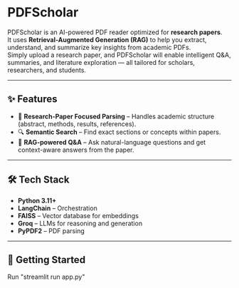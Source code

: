 # PDFScholar

PDFScholar is an AI-powered PDF reader optimized for **research papers**.  
It uses **Retrieval-Augmented Generation (RAG)** to help you extract, understand, and summarize key insights from academic PDFs.  
Simply upload a research paper, and PDFScholar will enable intelligent Q&A, summaries, and literature exploration — all tailored for scholars, researchers, and students.

---

## ✨ Features
- 📄 **Research-Paper Focused Parsing** – Handles academic structure (abstract, methods, results, references).
- 🔍 **Semantic Search** – Find exact sections or concepts within papers.
- 🧠 **RAG-powered Q&A** – Ask natural-language questions and get context-aware answers from the paper.
---

## 🛠 Tech Stack
- **Python 3.11+**
- **LangChain** – Orchestration
- **FAISS** – Vector database for embeddings
- **Groq** – LLMs for reasoning and generation
- **PyPDF2** – PDF parsing

---

## 🚀 Getting Started
Run "streamlit run app.py"
